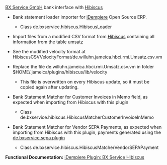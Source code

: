 [BX Service GmbH](https://www.bx-service.com/) bank interface with [Hibiscus](https://www.willuhn.de/)

* Bank statement loader importer for [iDempiere](https://github.com/idempiere/idempiere) Open Source ERP.
    * Class de.bxservice.hibiscus.HibiscusLoader

* Import files from a modified CSV format from [Hibiscus](https://www.willuhn.de/) containing all information from the table umsatz

* See the modified velocity format at HibiscusCSVVelocityFormat/de.willuhn.jameica.hbci.rmi.Umsatz.csv.vm

* Replace the file de.willuhn.jameica.hbci.rmi.Umsatz.csv.vm in folder $HOME/.jameica/plugins/hibiscus/lib/velocity
    * This file is overwritten on every Hibiscus update, so it must be copied again after updating.

* Bank Statement Matcher for Customer Invoices in Memo field, as expected when importing from Hibiscus with this plugin
    * Class de.bxservice.hibiscus.HibiscusMatcherCustomerInvoiceInMemo

* Bank Statement Matcher for Vendor SEPA Payments, as expected when importing from Hibiscus with this plugin, payments generated using the [de.bxservice.sepa plugin](https://github.com/bxservice/de.bxservice.sepa)
    * Class de.bxservice.hibiscus.HibiscusMatcherVendorSEPAPayment


**Functional Documentation:** [iDempiere Plugin: BX Service Hibiscus](https://wiki.idempiere.org/en/Plugin:_BX_Service_SEPA)
